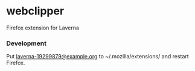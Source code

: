 webclipper
==========

Firefox extension for Laverna

### Development
Put laverna-19299879@example.org to ~/.mozilla/extensions/ and restart Firefox.
